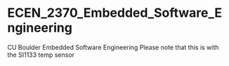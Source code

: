 # ECEN_2370_Embedded_Software_Engineering
CU Boulder Embedded Software Engineering
Please note that this is with the SI1133 temp sensor
